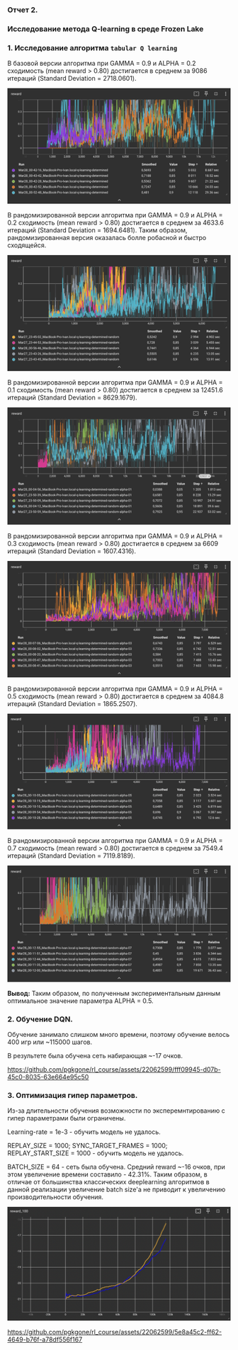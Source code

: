 ### Отчет 2. 
### Исследование метода Q-learning в среде Frozen Lake 

### 1. Исследование алгоритма `tabular Q learning`

В базовой версии алгоритма при GAMMA = 0.9 и ALPHA = 0.2 сходимость (mean reward > 0.80) достигается в среднем за 9086 итераций (Standard Deviation = 2718.0601).

<img src="imgs/determined.png"/>

В рандомизированной версии алгоритма при GAMMA = 0.9 и ALPHA = 0.2 сходимость (mean reward > 0.80) достигается в среднем за 4633.6 итераций (Standard Deviation = 1694.6481). Таким образом, рандомизированная версия оказалась болле робасной и быстро сходящейся.

<img src="imgs/determined-random.png"/>

В рандомизированной версии алгоритма при GAMMA = 0.9 и ALPHA = 0.1 сходимость (mean reward > 0.80) достигается в среднем за 12451.6 итераций (Standard Deviation = 8629.1679).

<img src="imgs/determined-random-alpha-01.png"/>

В рандомизированной версии алгоритма при GAMMA = 0.9 и ALPHA = 0.3 сходимость (mean reward > 0.80) достигается в среднем за 6609 итераций (Standard Deviation = 1607.4316).

<img src="imgs/determined-random-alpha-03.png"/>

В рандомизированной версии алгоритма при GAMMA = 0.9 и ALPHA = 0.5 сходимость (mean reward > 0.80) достигается в среднем за 4084.8 итераций (Standard Deviation = 1865.2507).

<img src="imgs/determined-random-alpha-05.png"/>

В рандомизированной версии алгоритма при GAMMA = 0.9 и ALPHA = 0.7 сходимость (mean reward > 0.80) достигается в среднем за 7549.4 итераций (Standard Deviation = 7119.8189).

<img src="imgs/determined-random-alpha-07.png"/>

**Вывод:** Таким образом, по полученным экспериментальным данным оптимальное значение параметра ALPHA = 0.5.

### 2. Обучение DQN.

Обучение занимало слишком много времени, поэтому обучение велось 400 игр или ~115000 шагов.

В результете была обучена сеть набирающая ~-17 очков.

https://github.com/pgkgone/rl_course/assets/22062599/fff09945-d07b-45c0-8035-63e664e95c50

### 3. Оптимизация гипер параметров.

Из-за длительности обучения возможности по эксперемнтированию с гипер параметрами были ограничены.

Learning-rate = 1e-3 - обучить модель не удалось.

REPLAY_SIZE = 1000; SYNC_TARGET_FRAMES = 1000; REPLAY_START_SIZE = 1000 - обучить модель не удалось.

BATCH_SIZE = 64 - сеть была обучена. Средний reward ~-16 очков, при этом увеличение времени составило - 42.31%. Таким образом, в отличае от большинства классических deeplearning алгоритмов в данной реализации увеличение batch size'a не приводит к увеличению производительности обучения. 

<img src="imgs/dqn-reward.png"/>

https://github.com/pgkgone/rl_course/assets/22062599/5e8a45c2-ff62-4649-b76f-a78df556f167


